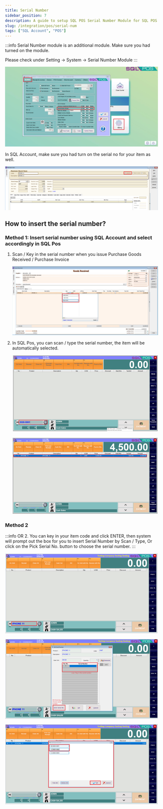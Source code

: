 ```yaml
---
title: Serial Number
sidebar_position: 7
description: A guide to setup SQL POS Serial Number Module for SQL POS System
slug: /integration/pos/serial-num
tags: ["SQL Account", "POS"]
---
```


:::info
Serial Number module is an additional module. Make sure you had turned on the module.

Please check under Setting -> System -> Serial Number Module
:::

![1](../../../static/img/integration/pos/serial-num/1.png)

In SQL Account, make sure you had turn on the serial no for your item as well.

![2](../../../static/img/integration/pos/serial-num/2.png)

## How to insert the serial number?

### Method 1: Insert serial number using SQL Account and select accordingly in SQL Pos

1. Scan / Key in the serial number when you issue Purchase Goods Received / Purchase Invoice

    ![3](../../../static/img/integration/pos/serial-num/3.png)

2. In SQL Pos, you can scan / type the serial number, the item will be automatically selected.

    ![4](../../../static/img/integration/pos/serial-num/4.png)

    ![5](../../../static/img/integration/pos/serial-num/5.png)

### Method 2

:::info OR
2. You can key in your item code and click ENTER, then system will prompt out the box for you
to insert Serial Number by Scan / Type, Or click on the Pick Serial No. button to choose the serial
number.
:::

![6](../../../static/img/integration/pos/serial-num/6.png)

![7](../../../static/img/integration/pos/serial-num/7.png)

![8](../../../static/img/integration/pos/serial-num/8.png)
